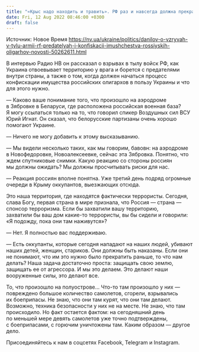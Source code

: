 ```yaml
---
title: "«Крыс надо находить и травить». РФ раз и навсегда должна прекратить посягать на наши земли — большое интервью с Алексеем Даниловым"
date: Fri, 12 Aug 2022 08:46:00 +0300
draft: false
---
```

Источник: Новое Время https://nv.ua/ukraine/politics/danilov-o-vzryvah-v-tylu-armii-rf-predatelyah-i-konfiskacii-imushchestva-rossiyskih-oligarhov-novosti-50262611.html


В интервью Радио НВ он рассказал о взрывах в тылу войск РФ, как Украина отвоевывает территорию у врага и борется с предателями внутри страны, а также о том, когда должен начаться процесс конфискации имущества российских олигархов в пользу Украины и что для этого нужно.

— Каково ваше понимание того, что произошло на аэродроме в Зябровке в Беларуси, где расположена российская военная база? Я могу ссылаться только на то, что говорил спикер Воздушных сил ВСУ Юрий Игнат. Он сказал, что белорусские партизаны очень хорошо помогают Украине.

— Ничего не могу добавить к этому высказыванию.

— Мы видели несколько таких, как мы говорим, бавовн: на аэродроме в Новофедоровке, Новоалексеевке, сейчас эта Зябровка. Понятно, что ждем спутниковые снимки. Какую реакцию со стороны россиян мы должны ожидать? Мы должны просчитывать риски для нас.

— Реакция россиян вполне понятна. Уже третий день подряд огромные очереди в Крыму оккупантов, выезжающих отсюда.

Это наша территория, где находятся фактически террористы. Сегодня, слава Богу, первая страна в мире признала, что Россия — страна — спонсор терроризма. Если бы захватили вашу территорию, захватили бы ваш дом какие-то террористы, вы бы сидели и говорили: «Я подожду, пока они там наживутся»?

— Нет. Я полностью вас поддерживаю.

— Есть оккупанты, которые сегодня нападают на наших людей, убивают наших детей, женщин, стариков. Они должны быть наказаны. Если они не понимают, что им это нужно было прекратить раньше, то что нам делать? Наша задача достаточно проста: защищать свою землю, защищать ее от агрессора. И мы это делаем. Это делают наши вооруженные силы, это делают все.

То, что произошло на полуострове… Что-то там произошло у них — повреждено большое количество самолетов, сгорели, взрывались их боеприпасы. Не знаю, что они там курят, что они там делают. Возможно, техника безопасности у них не на месте. Не знаю, что там происходило. Но факт остается фактом: на сегодняшний день по меньшей мере девять самолетов уже точно подтверждены, с боеприпасами, с горючим уничтожены там. Каким образом — другое дело.

Присоединяйтесь к нам в соцсетях Facebook, Telegram и Instagram.
